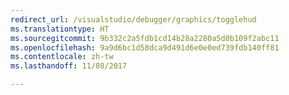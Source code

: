 ```yaml
---
redirect_url: /visualstudio/debugger/graphics/togglehud
ms.translationtype: HT
ms.sourcegitcommit: 9b332c2a5fdb1cd14b28a2280a5d0b109f2abc11
ms.openlocfilehash: 9a9d6bc1d58dca9d491d6e0e0ed739fdb140ff81
ms.contentlocale: zh-tw
ms.lasthandoff: 11/08/2017

---
```

